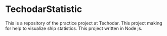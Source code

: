 # TechodarStatistic
This is a repository of the practice project at Techodar.  This project making for help to visualize ship statistics.
This project written in Node js. 
